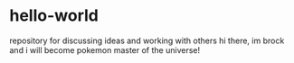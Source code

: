 # hello-world
repository for discussing ideas and working with others
hi there, im brock and i will become pokemon master of the universe! 

